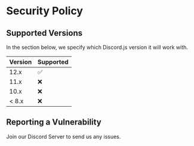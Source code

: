 # Security Policy

## Supported Versions

In the section below, we specify which Discord.js version it will work with.

| Version | Supported          |
| ------- | ------------------ |
| 12.x    | :white_check_mark: |
| 11.x    | :x:                |
| 10.x    | :x:                |
| < 8.x   | :x:                |

## Reporting a Vulnerability

Join our Discord Server to send us any issues.
